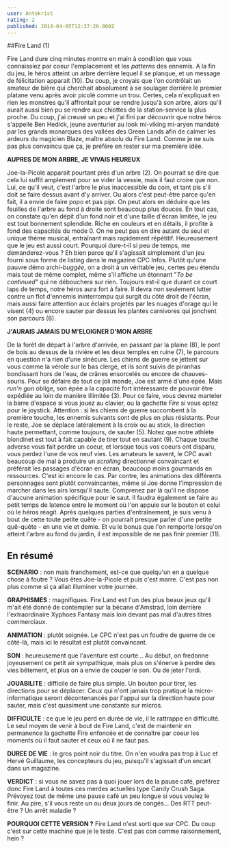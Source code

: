 ```yaml
---
user: Antekrist
rating: 2
published: 2014-04-05T12:37:26.000Z
---
```


##Fire Land (1)

Fire Land dure cinq minutes montre en main à condition que vous connaissiez par coeur l'emplacement et les *patterns* des ennemis. A la fin du jeu, le héros atteint un arbre derrière lequel il se planque, et un message de félicitation apparait (10). Du coup, je croyais que l'on contrôlait un amateur de bière qui cherchait absolument à se soulager derrière le premier platane venu après avoir picolé comme un trou. Certes, cela n'expliquait en rien les monstres qu'il affrontait pour se rendre jusqu'à son arbre, alors qu'il aurait aussi bien pu se rendre aux chiottes de la station-service la plus proche. Du coup, j'ai creusé un peu et j'ai fini par découvrir que notre héros s'appelle Ben Hedick, jeune aventurier au look mi-viking mi-aryen mandaté par les grands monarques des vallées des Green Lands afin de calmer les ardeurs du magicien Blaze, maître absolu du Fire Land. Comme je ne suis pas plus convaincu que ça, je préfère en rester sur ma première idée.

**AUPRES DE MON ARBRE, JE VIVAIS HEUREUX**

Joe-la-Picole apparait pourtant près d'un arbre (2). On pourrait se dire que cela lui suffit amplement pour se vider la vessie, mais il faut croire que non. Lui, ce qu'il veut, c'est l'arbre le plus inaccessible du coin, et tant pis s'il doit se faire dessus avant d'y arriver. Ou alors c'est peut-être parce qu'en fait, il a envie de faire popo et pas pipi. On peut alors en déduire que les feuilles de l'arbre au fond à droite sont beaucoup plus douces. En tout cas, on constate qu'en dépit d'un fond noir et d'une taille d'écran limitée, le jeu est tout bonnement splendide. Riche en couleurs et en détails, il profite à fond des capacités du mode 0. On ne peut pas en dire autant du seul et unique thème musical, entraînant mais rapidement répétitif. Heureusement que le jeu est aussi court.
Pourquoi dure-t-il si peu de temps, me demanderez-vous ? Eh bien parce qu'il s'agissait simplement d'un jeu fourni sous forme de listing dans le magazine CPC Infos. Plutôt qu'une pauvre démo archi-*buggée*, on a droit à un véritable jeu, certes peu étendu mais tout de même complet, même s'il affiche un étonnant "*To be continued*" qui ne débouchera sur rien. Toujours est-il que durant ce court laps de temps, notre héros aura fort à faire. Il devra non seulement lutter contre un flot d'ennemis ininterrompu qui surgit du côté droit de l'écran, mais aussi faire attention aux éclairs projetés par les nuages d'orage qui le visent (4) ou encore sauter par dessus les plantes carnivores qui jonchent son parcours (6).

**J'AURAIS JAMAIS DU M'ELOIGNER D'MON ARBRE**

De la forêt de départ à l'arbre d'arrivée, en passant par la plaine (8), le pont de bois au dessus de la rivière et les deux temples en ruine (7), le parcours en question n'a rien d'une sinécure. Les chiens de guerre se jettent sur vous comme la vérole sur le bas clergé, et ils sont suivis de piranhas bondissant hors de l'eau, de crânes ensorcelés ou encore de chauves-souris. Pour se défaire de tout ce joli monde, Joe est armé d'une épée. Mais *run'n gun* oblige, son épée a la capacité fort intéressante de pouvoir être expédiée au loin de manière illimitée (3).
Pour ce faire, vous devrez marteler la barre d'espace si vous jouez au clavier, ou la gachette *Fire* si vous optez pour le joystick. Attention : si les chiens de guerre succombent à la première touche, les ennemis suivants sont de plus en plus résistants. Pour le reste, Joe se déplace latéralement à la croix ou au stick, la direction haute permettant, comme toujours, de sauter (5). Notez que notre athlète blondinet est tout à fait capable de tirer tout en sautant (9). Chaque touche adverse vous fait perdre un coeur, et lorsque tous vos coeurs ont disparu, vous perdez l'une de vos neuf vies.
Les amateurs le savent, le CPC avait beaucoup de mal à produire un *scrolling* directionnel convaincant et préférait les passages d'écran en écran, beaucoup moins gourmands en ressources. C'est ici encore le cas. Par contre, les animations des différents personnages sont plutôt convaincantes, même si Joe donne l'impression de marcher dans les airs lorsqu'il saute. Comprenez par là qu'il ne dispose d'aucune animation spécifique pour le saut. Il faudra également se faire au petit temps de latence entre le moment où l'on appuie sur le bouton et celui où le héros réagit. Après quelques parties d'entraînement, je suis venu à bout de cette toute petite quête - on pourrait presque parler d'une petite quê-quête - en une vie et demie. Et vu le bonus que l'on remporte lorsqu'on atteint l'arbre au fond du jardin, il est impossible de ne pas finir premier (11).

## En résumé

**SCENARIO** : non mais franchement, est-ce que quelqu'un en a quelque chose à foutre ? Vous êtes Joe-la-Picole et puis c'est marre. C'est pas non plus comme si ça allait illuminer votre journée.

**GRAPHISMES** : magnifiques. Fire Land est l'un des plus beaux jeux qu'il m'ait été donné de contempler sur la bécane d'Amstrad, loin derrière l'extraordinaire Xyphoes Fantasy mais loin devant pas mal d'autres titres commerciaux.

**ANIMATION** : plutôt soignée. Le CPC n'est pas un foudre de guerre de ce côté-là, mais ici le résultat est plutôt convaincant.

**SON** : heureusement que l'aventure est courte... Au début, on fredonne joyeusement ce petit air sympathique, mais plus on s'énerve à perdre des vies bêtement, et plus on a envie de couper le son. Ou de jeter l'ordi.

**JOUABILITE** : difficile de faire plus simple. Un bouton pour tirer, les directions pour se déplacer. Ceux qui n'ont jamais trop pratiqué la micro-informatique seront décontenancés par l'appui sur la direction haute pour sauter, mais c'est quasiment une constante sur micros.

**DIFFICULTE** : ce que le jeu perd en durée de vie, il le rattrappe en difficulté. Le seul moyen de venir à bout de Fire Land, c'est de maintenir en permanence la gachette Fire enfoncée et de connaître par coeur les moments où il faut sauter et ceux où il ne faut pas.

**DUREE DE VIE** : le gros point noir du titre. On n'en voudra pas trop à Luc et Hervé Guillaume, les concepteurs du jeu, puisqu'il s'agissait d'un encart dans un magazine.

**VERDICT** : si vous ne savez pas à quoi jouer lors de la pause café, préférez donc Fire Land à toutes ces merdes actuelles type Candy Crush Saga. Prévoyez tout de même une pause café un peu longue si vous voulez le finir. Au pire, s'il vous reste un ou deux jours de congés... Des RTT peut-être ? Un arrêt maladie ?

**POURQUOI CETTE VERSION ?** Fire Land n'est sorti que sur CPC. Du coup c'est sur cette machine que je le teste. C'est pas con comme raisonnement, hein ?
